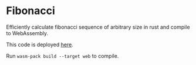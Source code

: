 # Fibonacci
Efficiently calculate fibonacci sequence of arbitrary size in rust and compile to WebAssembly.

This code is deployed [here](https://random.kjonasj.com/nth-fibonacci.html).

Run `wasm-pack build --target web` to compile.
